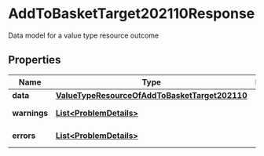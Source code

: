 

# AddToBasketTarget202110Response

Data model for a value type resource outcome

## Properties

Name | Type | Description | Notes
------------ | ------------- | ------------- | -------------
**data** | [**ValueTypeResourceOfAddToBasketTarget202110**](ValueTypeResourceOfAddToBasketTarget202110.md) |  |  [optional]
**warnings** | [**List&lt;ProblemDetails&gt;**](ProblemDetails.md) |  |  [optional] [readonly]
**errors** | [**List&lt;ProblemDetails&gt;**](ProblemDetails.md) |  |  [optional] [readonly]




